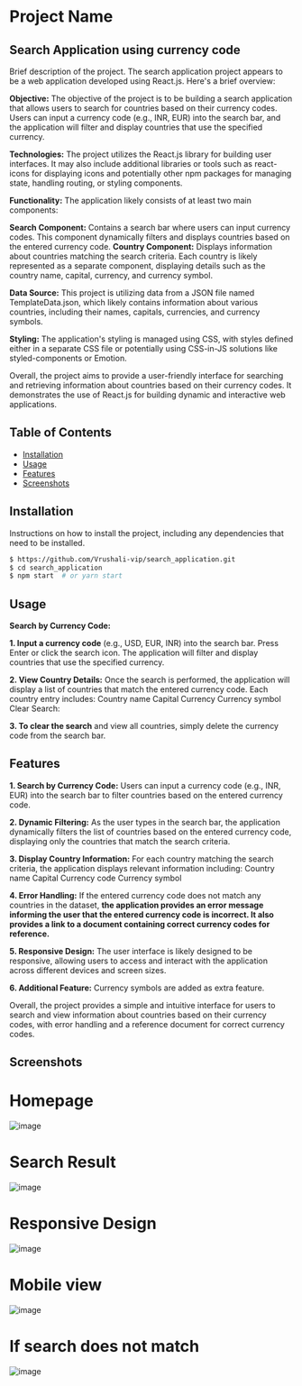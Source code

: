 # Project Name
## Search Application using currency code
Brief description of the project.
  The search application project appears to be a web application developed using React.js. Here's a brief overview:

**Objective:** The objective of the project is to be building a search application that allows users to search for countries based on their currency codes. Users can input a currency code (e.g., INR, EUR) into the search bar, and the application will filter and display countries that use the specified currency.

**Technologies:** The project utilizes the React.js library for building user interfaces. It may also include additional libraries or tools such as react-icons for displaying icons and potentially other npm packages for managing state, handling routing, or styling components.

**Functionality:** The application likely consists of at least two main components:

**Search Component:** Contains a search bar where users can input currency codes. This component dynamically filters and displays countries based on the entered currency code.
**Country Component:** Displays information about countries matching the search criteria. Each country is likely represented as a separate component, displaying details such as the country name, capital, currency, and currency symbol.

**Data Source:** This project is utilizing data from a JSON file named TemplateData.json, which likely contains information about various countries, including their names, capitals, currencies, and currency symbols.

**Styling:** The application's styling is managed using CSS, with styles defined either in a separate CSS file or potentially using CSS-in-JS solutions like styled-components or Emotion.

Overall, the project aims to provide a user-friendly interface for searching and retrieving information about countries based on their currency codes. It demonstrates the use of React.js for building dynamic and interactive web applications.

## Table of Contents

- [Installation](#installation)
- [Usage](#usage)
- [Features](#features)
- [Screenshots](#screenshots)

## Installation

Instructions on how to install the project, including any dependencies that need to be installed.

```bash
$ https://github.com/Vrushali-vip/search_application.git
$ cd search_application
$ npm start  # or yarn start

```
## Usage

**Search by Currency Code:**

**1. Input a currency code** (e.g., USD, EUR, INR) into the search bar.
Press Enter or click the search icon.
The application will filter and display countries that use the specified currency.

**2. View Country Details:**
Once the search is performed, the application will display a list of countries that match the entered currency code.
Each country entry includes:
Country name
Capital
Currency
Currency symbol
Clear Search:

**3. To clear the search** and view all countries, simply delete the currency code from the search bar.

## Features
**1. Search by Currency Code:** Users can input a currency code (e.g., INR, EUR) into the search bar to filter countries based on the entered currency code.

**2. Dynamic Filtering:** As the user types in the search bar, the application dynamically filters the list of countries based on the entered currency code, displaying only the countries that match the search criteria.

**3. Display Country Information:** For each country matching the search criteria, the application displays relevant information including:
Country name
Capital
Currency code
Currency symbol

**4. Error Handling:** If the entered currency code does not match any countries in the dataset, **the application provides an error message informing the user that the entered currency code is incorrect. It also provides a link to a document containing correct currency codes for reference.**

**5. Responsive Design:** The user interface is likely designed to be responsive, allowing users to access and interact with the application across different devices and screen sizes.

**6. Additional Feature:** Currency symbols are added as extra feature.

Overall, the project provides a simple and intuitive interface for users to search and view information about countries based on their currency codes, with error handling and a reference document for correct currency codes.

## Screenshots
# Homepage
![image](https://github.com/Vrushali-vip/search_application/assets/71547087/6e7a0f04-8b6d-4fef-9a63-acd9281a27fb)
# Search Result
![image](https://github.com/Vrushali-vip/search_application/assets/71547087/18c945e4-7451-4ab0-b2df-8a8bb354ab99)
# Responsive Design
![image](https://github.com/Vrushali-vip/search_application/assets/71547087/9647c6f8-e91c-4b8d-a5b9-b5c35ce38ab1)
# Mobile view
![image](https://github.com/Vrushali-vip/search_application/assets/71547087/abe7fc22-df90-4902-b284-00662806cffd)
# If search does not match
![image](https://github.com/Vrushali-vip/search_application/assets/71547087/83f15fc8-43de-41b1-bc7b-647e519e0a92)







